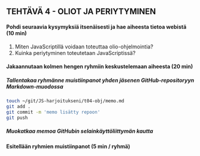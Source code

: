 ## TEHTÄVÄ 4 - OLIOT JA PERIYTYMINEN

#### Pohdi seuraavia kysymyksiä itsenäisesti ja hae aiheesta tietoa webistä (10 min)

1. Miten JavaScriptillä voidaan toteuttaa olio-ohjelmointia?
2. Kuinka periytyminen toteutetaan JavaScriptissä?

#### Jakaannutaan kolmen hengen ryhmiin keskustelemaan aiheesta (20 min)

##### Tallentakaa ryhmänne muistiinpanot yhden jäsenen GitHub-repositoryyn Markdown-muodossa

```sh
touch ~/git/JS-harjoitukseni/t04-obj/memo.md
git add .
git commit -m 'memo lisätty repoon'
git push
```

##### Muokatkaa memoa GitHubin selainkäyttöliittymän kautta

#### Esitellään ryhmien muistiinpanot (5 min / ryhmä)
